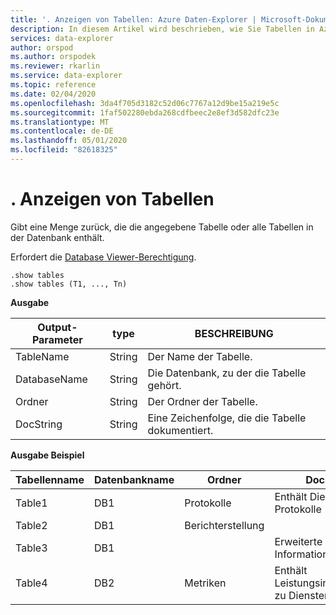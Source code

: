 ```yaml
---
title: '. Anzeigen von Tabellen: Azure Daten-Explorer | Microsoft-Dokumentation'
description: In diesem Artikel wird beschrieben, wie Sie Tabellen in Azure Daten-Explorer anzeigen.
services: data-explorer
author: orspod
ms.author: orspodek
ms.reviewer: rkarlin
ms.service: data-explorer
ms.topic: reference
ms.date: 02/04/2020
ms.openlocfilehash: 3da4f705d3182c52d06c7767a12d9be15a219e5c
ms.sourcegitcommit: 1faf502280ebda268cdfbeec2e8ef3d582dfc23e
ms.translationtype: MT
ms.contentlocale: de-DE
ms.lasthandoff: 05/01/2020
ms.locfileid: "82618325"
---
```

# <a name="show-tables"></a>. Anzeigen von Tabellen

Gibt eine Menge zurück, die die angegebene Tabelle oder alle Tabellen in der Datenbank enthält.

Erfordert die [Database Viewer-Berechtigung](../management/access-control/role-based-authorization.md).

```kusto
.show tables
.show tables (T1, ..., Tn)
```

**Ausgabe**

|Output-Parameter |type |BESCHREIBUNG
|---|---|---
|TableName  |String |Der Name der Tabelle.
|DatabaseName  |String |Die Datenbank, zu der die Tabelle gehört.
|Ordner |String |Der Ordner der Tabelle.
|DocString |String |Eine Zeichenfolge, die die Tabelle dokumentiert.

**Ausgabe Beispiel**

|Tabellenname |Datenbankname |Ordner | DocString
|---|---|---|---
|Table1 |DB1 |Protokolle |Enthält Dienst Protokolle
|Table2 |DB1 | Berichterstellung |
|Table3 |DB1 | | Erweiterte Informationen |
|Table4 |DB2 | Metriken| Enthält Leistungsinformationen zu Diensten

